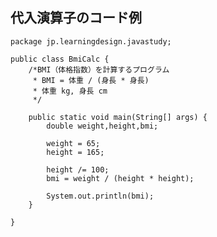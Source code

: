 ## 代入演算子のコード例

    package jp.learningdesign.javastudy;
    
    public class BmiCalc {
    	/*BMI（体格指数）を計算するプログラム
    	 * BMI = 体重 / (身長 * 身長)
    	 * 体重 kg, 身長 cm
    	 */
    
    	public static void main(String[] args) {
    		double weight,height,bmi;
    		
    		weight = 65;
    		height = 165;
    		
    		height /= 100;
    		bmi = weight / (height * height);
    				
    		System.out.println(bmi);
    	}
    
    }
